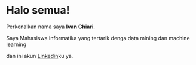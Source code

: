 # Halo semua! 

Perkenalkan nama saya **Ivan Chiari**.<br>

Saya Mahasiswa Informatika yang tertarik denga data mining dan machine learning

dan ini akun [Linkedin](https://www.linkedin.com/in/ivan-chiari-a03b23217/)ku ya.
